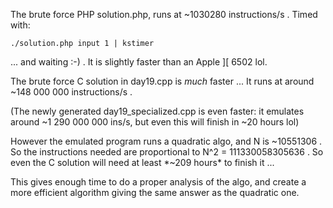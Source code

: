 The brute force PHP solution.php, runs at ~1030280 instructions/s .
Timed with:

    ./solution.php input 1 | kstimer

... and waiting :-) . It is slightly faster than an Apple ][ 6502 lol.


The brute force C solution in day19.cpp is *much* faster ...
It runs at around ~148 000 000 instructions/s .

(The newly generated day19_specialized.cpp is even faster:
it emulates around ~1 290 000 000 ins/s, but even this will finish in ~20 hours lol)

However the emulated program runs a quadratic algo, and N is ~10551306 .
So the instructions needed are proportional to N^2 = 111330058305636 .
So even the C solution will need at least *~209 hours* to finish it ...

This gives enough time to do a proper analysis of the algo, and create
a more efficient algorithm giving the same answer as the quadratic one.